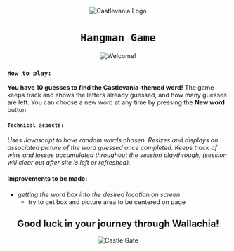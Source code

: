 <div align="center">

![Castlevania Logo](https://jonmeidell.github.io/assets/images/castlevania-logo.png)
# `Hangman Game`
![Welcome!](https://jonmeidell.github.io/Castlehangia-Man/assets/images/gameover.jpg)
</div>

### `How to play:`

**You have 10 guesses to find the Castlevania-themed word!**  The game keeps track and shows the letters already guessed, and how many guesses are left.  You can choose a new word at any time by pressing the **New word** button.

#### `Technical aspects:`

_Uses Javascript to have random words chosen.  Resizes and displays an associated picture of the word guessed once completed.  Keeps track of wins and losses accumulated throughout the session playthrough; (session will clear out after site is left or refreshed)._

#### Improvements to be made:
  * _getting the word box into the desired location on screen_
    * try to get box and picture area to be centered on page

<div align="center">

## Good luck in your journey through Wallachia!
![Castle Gate](https://jonmeidell.github.io/assets/images/castlevania.gif)
</div>
